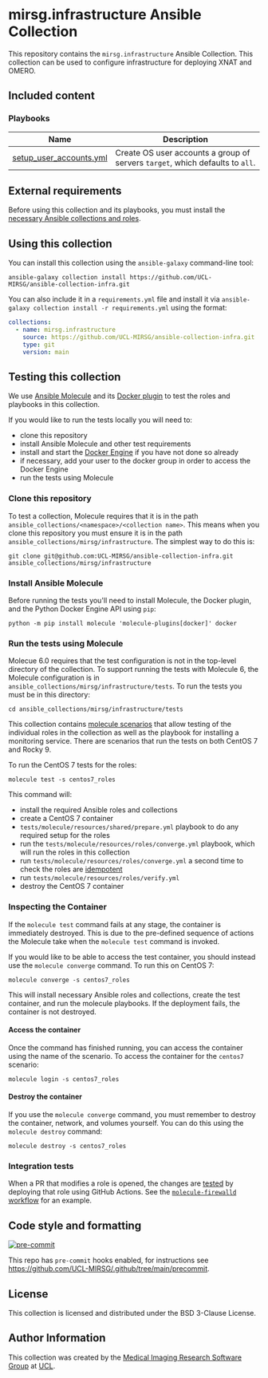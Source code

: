# mirsg.infrastructure Ansible Collection

This repository contains the `mirsg.infrastructure` Ansible Collection. This collection can be used to
configure infrastructure for deploying XNAT and OMERO.

## Included content

### Playbooks

| Name                                                         | Description                                                                   |
| ------------------------------------------------------------ | ----------------------------------------------------------------------------- |
| [setup_user_accounts.yml](playbooks/setup_user_accounts.yml) | Create OS user accounts a group of servers `target`, which defaults to `all`. |

## External requirements

Before using this collection and its playbooks, you must install the
[necessary Ansible collections and roles](meta/requirements.yml).

## Using this collection

You can install this collection using the `ansible-galaxy` command-line tool:

    ansible-galaxy collection install https://github.com/UCL-MIRSG/ansible-collection-infra.git

You can also include it in a `requirements.yml` file and install it via
`ansible-galaxy collection install -r requirements.yml` using the format:

```yaml
collections:
  - name: mirsg.infrastructure
    source: https://github.com/UCL-MIRSG/ansible-collection-infra.git
    type: git
    version: main
```

## Testing this collection

We use [Ansible Molecule](https://ansible.readthedocs.io/projects/molecule/) and its
[Docker plugin](https://github.com/ansible-community/molecule-plugins) to test the roles
and playbooks in this collection.

If you would like to run the tests locally you will need to:

- clone this repository
- install Ansible Molecule and other test requirements
- install and start the [Docker Engine](https://docs.docker.com/engine/install/) if you have not done so already
- if necessary, add your user to the docker group in order to access the Docker Engine
- run the tests using Molecule

### Clone this repository

To test a collection, Molecule requires that it is in the path
`ansible_collections/<namespace>/<collection name>`. This means when you clone this repository you
must ensure it is in the path `ansible_collections/mirsg/infrastructure`. The simplest way to do this is:

```shell
git clone git@github.com:UCL-MIRSG/ansible-collection-infra.git ansible_collections/mirsg/infrastructure
```

### Install Ansible Molecule

Before running the tests you'll need to install Molecule, the Docker plugin, and the Python Docker
Engine API using `pip`:

```shell
python -m pip install molecule 'molecule-plugins[docker]' docker
```

### Run the tests using Molecule

Molecue 6.0 requires that the test configuration is not in the top-level directory of the
collection. To support running the tests with Molecule 6, the Molecule configuration is in
`ansible_collections/mirsg/infrastructure/tests`. To run the tests you must be in this directory:

```shell
cd ansible_collections/mirsg/infrastructure/tests
```

This collection contains [molecule scenarios](https://ansible.readthedocs.io/projects/molecule/getting-started/#molecule-scenarios)
that allow testing of the individual roles in the collection as well as the playbook for installing a monitoring service. There are scenarios that run the tests on both CentOS 7 and Rocky 9.

To run the CentOS 7 tests for the roles:

```shell
molecule test -s centos7_roles
```

This command will:

- install the required Ansible roles and collections
- create a CentOS 7 container
- `tests/molecule/resources/shared/prepare.yml` playbook to do any required setup for the roles
- run the `tests/molecule/resources/roles/converge.yml` playbook, which will run the roles in this collection
- run `tests/molecule/resources/roles/converge.yml` a second time to check the roles are
  [idempotent](https://docs.ansible.com/ansible/latest/reference_appendices/glossary.html#term-Idempotency)
- run `tests/molecule/resources/roles/verify.yml`
- destroy the CentOS 7 container

### Inspecting the Container

If the `molecule test` command fails at any stage, the container is immediately destroyed.
This is due to the pre-defined sequence of actions the Molecule take when the `molecule test`
command is invoked.

If you would like to be able to access the test container, you should instead
use the `molecule converge` command. To run this on CentOS 7:

```shell
molecule converge -s centos7_roles
```

This will install necessary Ansible roles and collections, create the test container, and run the
molecule playbooks. If the deployment fails, the container is not destroyed.

#### Access the container

Once the command has finished running, you can access the container using the name
of the scenario. To access the container for the `centos7` scenario:

```shell
molecule login -s centos7_roles
```

#### Destroy the container

If you use the `molecule converge` command, you must remember to destroy the container, network,
and volumes yourself. You can do this using the `molecule destroy` command:

```shell
molecule destroy -s centos7_roles
```

### Integration tests

When a PR that modifies a role is opened, the changes are
[tested](.github/workflows/) by deploying that role using GitHub Actions. See the
[`molecule-firewalld` workflow](.github/workflows/molecule-firewalld.yml)
for an example.

## Code style and formatting

[![pre-commit](https://img.shields.io/badge/pre--commit-enabled-brightgreen?logo=pre-commit&logoColor=white)](https://github.com/pre-commit/pre-commit)

This repo has `pre-commit` hooks enabled, for instructions see <https://github.com/UCL-MIRSG/.github/tree/main/precommit>.

## License

This collection is licensed and distributed under the BSD 3-Clause License.

## Author Information

This collection was created by the [Medical Imaging Research Software
Group](https://www.ucl.ac.uk/advanced-research-computing/expertise/research-software-development/medical-imaging-research-software-group)
at [UCL](https://www.ucl.ac.uk/).
